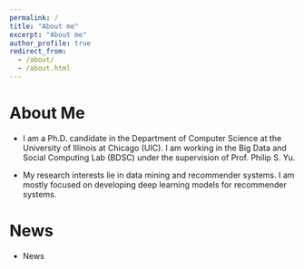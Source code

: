 ```yaml
---
permalink: /
title: "About me"
excerpt: "About me"
author_profile: true
redirect_from: 
  - /about/
  - /about.html
---
```



# About Me
* I am a Ph.D. candidate in the Department of Computer Science at the University of Illinois at Chicago (UIC). I am working in the Big Data and Social Computing Lab (BDSC) under the supervision of Prof. Philip S. Yu.

* My research interests lie in data mining and recommender systems. I am mostly focused on developing deep learning models for recommender systems.

# News
* News

